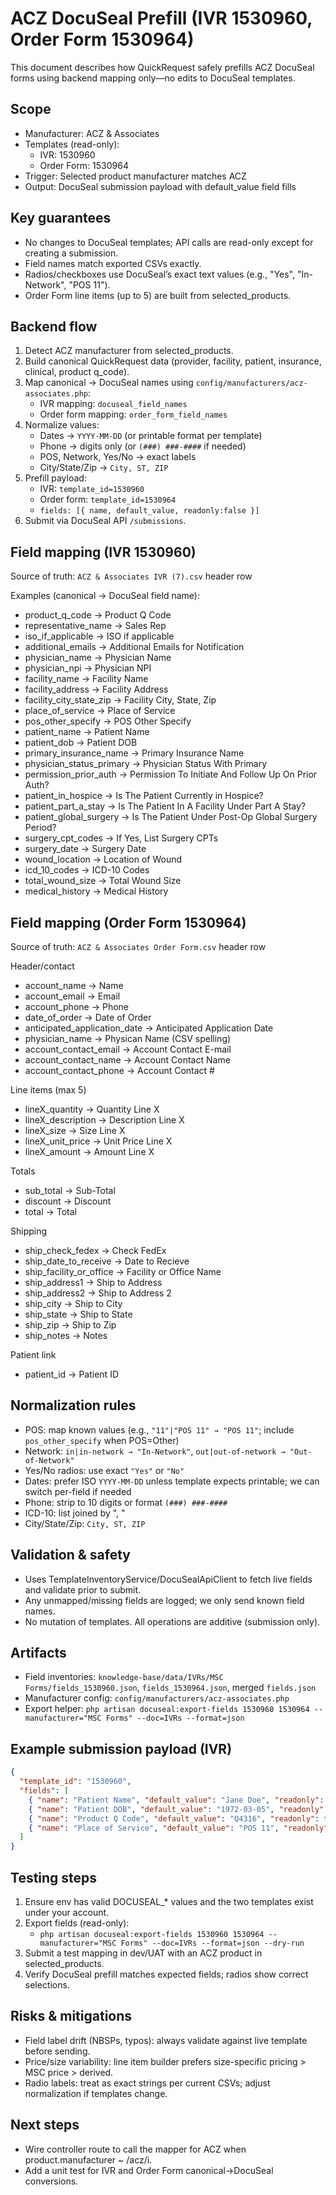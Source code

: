 # ACZ DocuSeal Prefill (IVR 1530960, Order Form 1530964)

This document describes how QuickRequest safely prefills ACZ DocuSeal forms using backend mapping only—no edits to DocuSeal templates.

## Scope

- Manufacturer: ACZ & Associates
- Templates (read-only):
  - IVR: 1530960
  - Order Form: 1530964
- Trigger: Selected product manufacturer matches ACZ
- Output: DocuSeal submission payload with default_value field fills

## Key guarantees

- No changes to DocuSeal templates; API calls are read-only except for creating a submission.
- Field names match exported CSVs exactly.
- Radios/checkboxes use DocuSeal’s exact text values (e.g., "Yes", "In-Network", "POS 11").
- Order Form line items (up to 5) are built from selected_products.

## Backend flow

1. Detect ACZ manufacturer from selected_products.
2. Build canonical QuickRequest data (provider, facility, patient, insurance, clinical, product q_code).
3. Map canonical → DocuSeal names using `config/manufacturers/acz-associates.php`:
   - IVR mapping: `docuseal_field_names`
   - Order form mapping: `order_form_field_names`
4. Normalize values:
   - Dates → `YYYY-MM-DD` (or printable format per template)
   - Phone → digits only (or `(###) ###-####` if needed)
   - POS, Network, Yes/No → exact labels
   - City/State/Zip → `City, ST, ZIP`
5. Prefill payload:
   - IVR: `template_id=1530960`
   - Order form: `template_id=1530964`
   - `fields: [{ name, default_value, readonly:false }]`
6. Submit via DocuSeal API `/submissions`.

## Field mapping (IVR 1530960)

Source of truth: `ACZ & Associates IVR (7).csv` header row

Examples (canonical → DocuSeal field name):

- product_q_code → Product Q Code
- representative_name → Sales Rep
- iso_if_applicable → ISO if applicable
- additional_emails → Additional Emails for Notification
- physician_name → Physician Name
- physician_npi → Physician NPI
- facility_name → Facility Name
- facility_address → Facility Address
- facility_city_state_zip → Facility City, State, Zip
- place_of_service → Place of Service
- pos_other_specify → POS Other Specify
- patient_name → Patient Name
- patient_dob → Patient DOB
- primary_insurance_name → Primary Insurance Name
- physician_status_primary → Physician Status With Primary
- permission_prior_auth → Permission To Initiate And Follow Up On Prior Auth?
- patient_in_hospice → Is The Patient Currently in Hospice?
- patient_part_a_stay → Is The Patient In A Facility Under Part A Stay?
- patient_global_surgery → Is The Patient Under Post-Op Global Surgery Period?
- surgery_cpt_codes → If Yes, List Surgery CPTs
- surgery_date → Surgery Date
- wound_location → Location of Wound
- icd_10_codes → ICD-10 Codes
- total_wound_size → Total Wound Size
- medical_history → Medical History

## Field mapping (Order Form 1530964)

Source of truth: `ACZ & Associates Order Form.csv` header row

Header/contact

- account_name → Name
- account_email → Email
- account_phone → Phone
- date_of_order → Date of Order
- anticipated_application_date → Anticipated Application Date
- physician_name → Physican Name (CSV spelling)
- account_contact_email → Account Contact E-mail
- account_contact_name → Account Contact Name
- account_contact_phone → Account Contact #

Line items (max 5)

- lineX_quantity → Quantity Line X
- lineX_description → Description Line X
- lineX_size → Size Line X
- lineX_unit_price → Unit Price Line X
- lineX_amount → Amount Line X

Totals

- sub_total → Sub-Total
- discount → Discount
- total → Total

Shipping

- ship_check_fedex → Check FedEx
- ship_date_to_receive → Date to Recieve
- ship_facility_or_office → Facility or Office Name
- ship_address1 → Ship to Address
- ship_address2 → Ship to Address 2
- ship_city → Ship to City
- ship_state → Ship to State
- ship_zip → Ship to Zip
- ship_notes → Notes

Patient link

- patient_id → Patient ID

## Normalization rules

- POS: map known values (e.g., `"11"|"POS 11" → "POS 11"`; include `pos_other_specify` when POS=Other)
- Network: `in|in-network → "In-Network"`, `out|out-of-network → "Out-of-Network"`
- Yes/No radios: use exact `"Yes"` or `"No"`
- Dates: prefer ISO `YYYY-MM-DD` unless template expects printable; we can switch per-field if needed
- Phone: strip to 10 digits or format `(###) ###-####`
- ICD-10: list joined by ", "
- City/State/Zip: `City, ST, ZIP`

## Validation & safety

- Uses TemplateInventoryService/DocuSealApiClient to fetch live fields and validate prior to submit.
- Any unmapped/missing fields are logged; we only send known field names.
- No mutation of templates. All operations are additive (submission only).

## Artifacts

- Field inventories: `knowledge-base/data/IVRs/MSC Forms/fields_1530960.json`, `fields_1530964.json`, merged `fields.json`
- Manufacturer config: `config/manufacturers/acz-associates.php`
- Export helper: `php artisan docuseal:export-fields 1530960 1530964 --manufacturer="MSC Forms" --doc=IVRs --format=json`

## Example submission payload (IVR)

```json
{
  "template_id": "1530960",
  "fields": [
    { "name": "Patient Name", "default_value": "Jane Doe", "readonly": false },
    { "name": "Patient DOB", "default_value": "1972-03-05", "readonly": false },
    { "name": "Product Q Code", "default_value": "Q4316", "readonly": false },
    { "name": "Place of Service", "default_value": "POS 11", "readonly": false }
  ]
}
```

## Testing steps

1. Ensure env has valid DOCUSEAL_* values and the two templates exist under your account.
2. Export fields (read-only):
   - `php artisan docuseal:export-fields 1530960 1530964 --manufacturer="MSC Forms" --doc=IVRs --format=json --dry-run`
3. Submit a test mapping in dev/UAT with an ACZ product in selected_products.
4. Verify DocuSeal prefill matches expected fields; radios show correct selections.

## Risks & mitigations

- Field label drift (NBSPs, typos): always validate against live template before sending.
- Price/size variability: line item builder prefers size-specific pricing > MSC price > derived.
- Radio labels: treat as exact strings per current CSVs; adjust normalization if templates change.

## Next steps

- Wire controller route to call the mapper for ACZ when product.manufacturer ~ /acz/i.
- Add a unit test for IVR and Order Form canonical→DocuSeal conversions.
